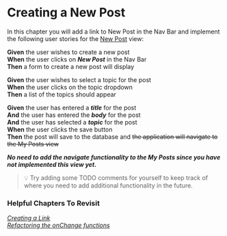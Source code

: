 # Creating a New Post
In this chapter you will add a link to New Post in the Nav Bar and implement the following user stories for the [New Post](./LEARN_WIREFRAME.md#-new-post) view:

**Given** the user wishes to create a new post<br>
**When** the user clicks on ***New Post*** in the Nav Bar<br>
**Then** a form to create a new post will display

**Given** the user wishes to select a topic for the post<br>
**When** the user clicks on the topic dropdown<br>
**Then** a list of the topics should appear<br>

**Given** the user has entered a ***title*** for the post<br>
**And** the user has entered the ***body*** for the post<br>
**And** the user has selected a ***topic*** for the post<br>
**When** the user clicks the save button<br>
**Then** the post will save to the database and ~~the application will navigate to the My Posts view~~

***No need to add the navigate functionality to the My Posts since you have not implemented this view yet.*** 

>💡 Try adding some TODO comments for yourself to keep track of where you need to add additional functionality in the future.


### Helpful Chapters To Revisit

*[Creating a Link](./REPAIR_ROUTES_INTRO.md#creating-a-link)*<br>
*[Refactoring the onChange functions](./REPAIR_EMPLOYEE_EDIT.md#refactoring-the-onchange-functions)*